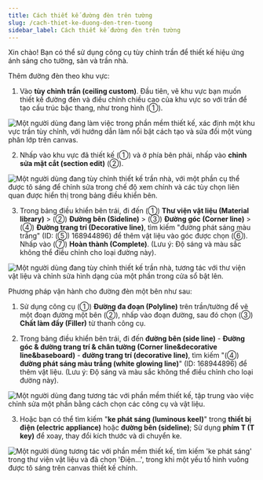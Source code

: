 ```yaml
---
title: Cách thiết kế đường đèn trên tường
slug: /cach-thiet-ke-duong-den-tren-tuong
sidebar_label: Cách thiết kế đường đèn trên tường
---
```


Xin chào! Bạn có thể sử dụng công cụ tùy chỉnh trần để thiết kế hiệu ứng ánh sáng cho tường, sàn và trần nhà.

Thêm đường đèn theo khu vực:

1. Vào **tùy chỉnh trần (ceiling custom)**. Đầu tiên, vẽ khu vực bạn muốn thiết kế đường đèn và điều chỉnh chiều cao của khu vực so với trần để tạo cấu trúc bậc thang, như trong hình (①).

![Một người dùng đang làm việc trong phần mềm thiết kế, xác định một khu vực trần tùy chỉnh, với hướng dẫn làm nổi bật cách tạo và sửa đổi một vùng phân lớp trên canvas.](https://storage.googleapis.com/jegavn_kb/images/f5dcc0f3-7f7e-4c45-a898-875af953d9dd.png)

2. Nhấp vào khu vực đã thiết kế (①) và ở phía bên phải, nhấp vào **chỉnh sửa mặt cắt (section edit)** (②).

![Một người dùng đang tùy chỉnh thiết kế trần nhà, với một phần cụ thể được tô sáng để chỉnh sửa trong chế độ xem chính và các tùy chọn liên quan được hiển thị trong bảng điều khiển bên.](https://storage.googleapis.com/jegavn_kb/images/5bf7169f-5845-485a-b8d1-243b0f2b4006.png)

3. Trong bảng điều khiển bên trái, đi đến (①) **Thư viện vật liệu (Material library)** > (②) **Đường bên (Sideline)** > (③) **Đường góc (Corner line)** > (④) **Đường trang trí (Decorative line)**, tìm kiếm "đường phát sáng màu trắng" (ID: (⑤) 168944896) để thêm vật liệu vào góc được chọn (⑥). Nhấp vào (⑦) **Hoàn thành (Complete)**. (Lưu ý: Độ sáng và màu sắc không thể điều chỉnh cho loại đường này).

![Một người dùng đang tùy chỉnh thiết kế trần nhà, tương tác với thư viện vật liệu và chỉnh sửa hình dạng của một phần trong cửa sổ bật lên.](https://storage.googleapis.com/jegavn_kb/images/2abcdc32-936b-40e0-8024-6f7bf1e803f8.png)

Phương pháp vận hành cho đường đèn một bên như sau:

1. Sử dụng công cụ (①) **Đường đa đoạn (Polyline)** trên trần/tường để vẽ một đoạn đường một bên (②), nhấp vào đoạn đường, sau đó chọn (③) **Chất làm đầy (Filler)** từ thanh công cụ.

2. Trong bảng điều khiển bên trái, đi đến **đường bên (side line)** - **Đường góc & đường trang trí & chân tường (Corner line&decorative line&baseboard)** - **đường trang trí (decorative line)**, tìm kiếm "(④) **đường phát sáng màu trắng (white glowing line)**" (ID: 168944896) để thêm vật liệu. (Lưu ý: Độ sáng và màu sắc không thể điều chỉnh cho loại đường này).

![Một người dùng đang tương tác với phần mềm thiết kế, tập trung vào việc chỉnh sửa một phần bằng cách chọn các công cụ và vật liệu.](https://storage.googleapis.com/jegavn_kb/images/05f59369-3568-4d85-9e0d-928a421aee36.png)

3. Hoặc bạn có thể tìm kiếm "**ke phát sáng (luminous keel)**" trong **thiết bị điện (electric appliance)** hoặc **đường bên (sideline)**; Sử dụng **phím T (T key)** để xoay, thay đổi kích thước và di chuyển ke.

![Một người dùng tương tác với phần mềm thiết kế, tìm kiếm 'ke phát sáng' trong thư viện vật liệu và đã chọn 'Điện...', trong khi một yếu tố hình vuông được tô sáng trên canvas thiết kế chính.](https://storage.googleapis.com/jegavn_kb/images/487d23c8-ce0b-46f4-b87c-7b4bbc14cdac.png)